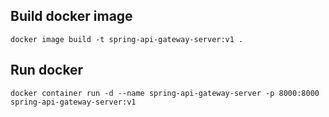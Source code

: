 ## Build docker image
`docker image build -t spring-api-gateway-server:v1 .`

## Run docker
`docker container run -d --name spring-api-gateway-server -p 8000:8000 spring-api-gateway-server:v1`

